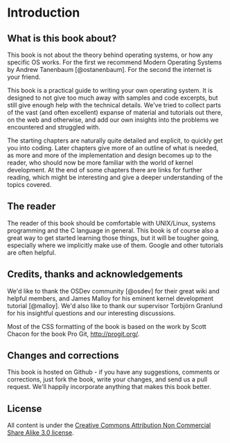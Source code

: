 # Introduction

## What is this book about?

This book is not about the theory behind operating systems, or how any specific
OS works. For the first we recommend Modern Operating Systems by Andrew
Tanenbaum [@ostanenbaum]. For the second the internet is your friend.

This book is a practical guide to writing your own operating system. It is
designed to not give too much away with samples and code excerpts, but still
give enough help with the technical details. We've tried to collect parts of
the vast (and often excellent) expanse of material and tutorials out there, on
the web and otherwise, and add our own insights into the problems we
encountered and struggled with.

The starting chapters are naturally quite detailed and explicit, to quickly get
you into coding. Later chapters give more of an outline of what is needed, as
more and more of the implementation and design becomes up to the reader, who
should now be more familiar with the world of kernel development. At the
end of some chapters there are links for further reading, which might be
interesting and give a deeper understanding of the topics covered.

## The reader

The reader of this book should be comfortable with UNIX/Linux, systems
programming and the C language in general. This book is of course also a great
way to get started learning those things, but it will be tougher going,
especially where we implicitly make use of them. Google and other tutorials are
often helpful.

## Credits, thanks and acknowledgements

We'd like to thank the OSDev community [@osdev] for their great wiki and
helpful members, and James Malloy for his eminent kernel development tutorial
[@malloy]. We'd also like to thank our supervisor Torbjörn Granlund for his
insightful questions and our interesting discussions.

Most of the CSS formatting of the book is based on the work by Scott Chacon for
the book Pro Git, <http://progit.org/>.

## Changes and corrections

This book is hosted on Github - if you have any suggestions, comments or
corrections, just fork the book, write your changes, and send us a pull
request. We'll happily incorporate anything that makes this book better.

## License

All content is under the [Creative Commons Attribution Non Commercial Share
Alike 3.0 license](http://creativecommons.org/licenses/by-nc-sa/3.0/us/).
